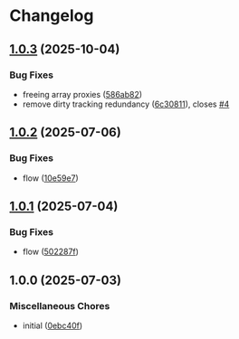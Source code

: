 # Changelog

## [1.0.3](https://github.com/cha0s/propertea/compare/propertea-v1.0.2...propertea-v1.0.3) (2025-10-04)


### Bug Fixes

* freeing array proxies ([586ab82](https://github.com/cha0s/propertea/commit/586ab82291216b8c14d774a51981898a5095b681))
* remove dirty tracking redundancy ([6c30811](https://github.com/cha0s/propertea/commit/6c308119d66a861a20f9f61f6cdae47eefee5fbf)), closes [#4](https://github.com/cha0s/propertea/issues/4)

## [1.0.2](https://github.com/cha0s/propertea/compare/propertea-v1.0.1...propertea-v1.0.2) (2025-07-06)


### Bug Fixes

* flow ([10e59e7](https://github.com/cha0s/propertea/commit/10e59e7c9f232f82bb4854e309bf41b20f259bba))

## [1.0.1](https://github.com/cha0s/propertea/compare/propertea-v1.0.0...propertea-v1.0.1) (2025-07-04)


### Bug Fixes

* flow ([502287f](https://github.com/cha0s/propertea/commit/502287ff544e847096b19aa4224b310f9cd2fad5))

## 1.0.0 (2025-07-03)


### Miscellaneous Chores

* initial ([0ebc40f](https://github.com/cha0s/propertea/commit/0ebc40fe167e4c499c9eaa111cf3044630532f5c))
